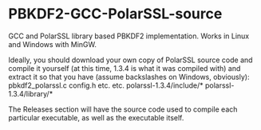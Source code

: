 PBKDF2-GCC-PolarSSL-source
==========================

GCC and PolarSSL library based PBKDF2 implementation. Works in Linux and Windows with MinGW.


Ideally, you should download your own copy of PolarSSL source code and compile it yourself (at this time, 1.3.4 is what it was compiled with) and extract it so that you have (assume backslashes on Windows, obviously):
pbkdf2_polarssl.c
config.h
etc.
etc.
polarssl-1.3.4/include/*
polarssl-1.3.4/library/*

The Releases section will have the source code used to compile each particular executable, as well as the executable itself.

